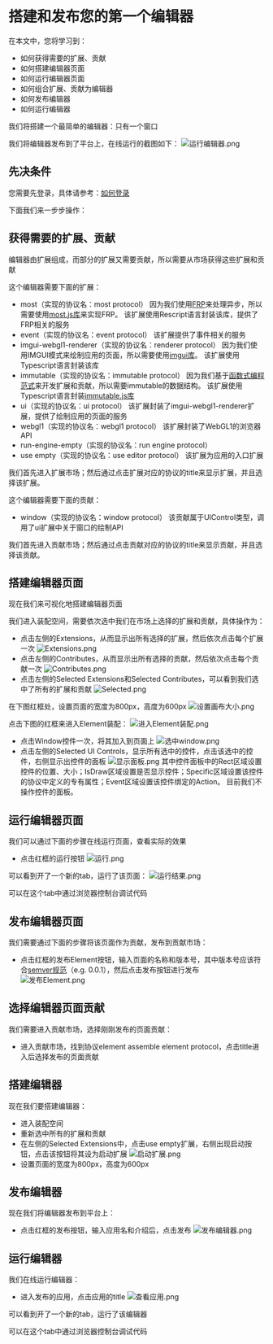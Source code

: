 # 搭建和发布您的第一个编辑器

在本文中，您将学习到：

- 如何获得需要的扩展、贡献
- 如何搭建编辑器页面
- 如何运行编辑器页面
- 如何组合扩展、贡献为编辑器
- 如何发布编辑器
- 如何运行编辑器

我们将搭建一个最简单的编辑器：只有一个窗口

我们将编辑器发布到了平台上，在线运行的截图如下：
![运行编辑器.png](/img/搭建和发布您的第一个编辑器/运行编辑器.png)

## 先决条件

您需要先登录，具体请参考：[如何登录](TODO)


下面我们来一步步操作：
## 获得需要的扩展、贡献 

编辑器由扩展组成，而部分的扩展又需要贡献，所以需要从市场获得这些扩展和贡献

这个编辑器需要下面的扩展：
- most（实现的协议名：most protocol）
因为我们使用[FRP](https://www.infoq.cn/article/functional-reactive-programming/)来处理异步，所以需要使用[most.js库](https://github.com/cujojs/most)来实现FRP。
该扩展使用Rescript语言封装该库，提供了FRP相关的服务
- event（实现的协议名：event protocol）
该扩展提供了事件相关的服务
- imgui-webgl1-renderer（实现的协议名：renderer protocol）
因为我们使用IMGUI模式来绘制应用的页面，所以需要使用[imgui库](https://github.com/ocornut/imgui)。
该扩展使用Typescript语言封装该库
- immutable（实现的协议名：immutable protocol）
因为我们基于[函数式编程范式](https://coolshell.cn/articles/10822.html)来开发扩展和贡献，所以需要immutable的数据结构。
该扩展使用Typescript语言封装[immutable.js库](https://immutable-js.com/)
- ui（实现的协议名：ui protocol）
该扩展封装了imgui-webgl1-renderer扩展，提供了绘制应用的页面的服务
- webgl1（实现的协议名：webgl1 protocol）
该扩展封装了WebGL1的浏览器API
- run-engine-empty（实现的协议名：run engine protocol）
- use empty（实现的协议名：use editor protocol）
该扩展为应用的入口扩展

我们首先进入扩展市场；然后通过点击扩展对应的协议的title来显示扩展，并且选择该扩展。


这个编辑器需要下面的贡献：
- window（实现的协议名：window protocol）
该贡献属于UIControl类型，调用了ui扩展中关于窗口的绘制API

我们首先进入贡献市场；然后通过点击贡献对应的协议的title来显示贡献，并且选择该贡献。


## 搭建编辑器页面

现在我们来可视化地搭建编辑器页面

我们进入装配空间，需要依次选中我们在市场上选择的扩展和贡献，具体操作为：
- 点击左侧的Extensions，从而显示出所有选择的扩展，然后依次点击每个扩展一次
![Extensions.png](/img/搭建和发布您的第一个编辑器/Extensions.png)
- 点击左侧的Contributes，从而显示出所有选择的贡献，然后依次点击每个贡献一次
![Contributes.png](/img/搭建和发布您的第一个编辑器/Contributes.png)
- 点击左侧的Selected Extensions和Selected Contributes，可以看到我们选中了所有的扩展和贡献
![Selected.png](/img/搭建和发布您的第一个编辑器/Selected.png)


在下图红框处，设置页面的宽度为800px，高度为600px
![设置画布大小.png](/img/搭建和发布您的第一个编辑器/设置画布大小.png)

点击下图的红框来进入Element装配：
![进入Element装配.png](/img/搭建和发布您的第一个编辑器/进入Element装配.png)

- 点击Window控件一次，将其加入到页面上
![选中window.png](/img/搭建和发布您的第一个编辑器/选中window.png)
- 点击左侧的Selected UI Controls，显示所有选中的控件，点击该选中的控件，右侧显示出控件的面板
![显示面板.png](/img/搭建和发布您的第一个编辑器/显示面板.png)
其中控件面板中的Rect区域设置控件的位置、大小；IsDraw区域设置是否显示控件；Specific区域设置该控件的协议中定义的专有属性；Event区域设置该控件绑定的Action。
目前我们不操作控件的面板。


## 运行编辑器页面

我们可以通过下面的步骤在线运行页面，查看实际的效果


- 点击红框的运行按钮
![运行.png](/img/搭建和发布您的第一个编辑器/运行.png)

可以看到开了一个新的tab，运行了该页面：
![运行结果.png](/img/搭建和发布您的第一个编辑器/运行结果.png)

可以在这个tab中通过浏览器控制台调试代码 



## 发布编辑器页面

我们需要通过下面的步骤将该页面作为贡献，发布到贡献市场：

- 点击红框的发布Element按钮，输入页面的名称和版本号，其中版本号应该符合[semver规范](https://semver.org/lang/zh-CN/)（e.g. 0.0.1），然后点击发布按钮进行发布
![发布Element.png](/img/搭建和发布您的第一个编辑器/发布Element.png)


## 选择编辑器页面贡献

我们需要进入贡献市场，选择刚刚发布的页面贡献：

- 进入贡献市场，找到协议element assemble element protocol，点击title进入后选择发布的页面贡献


## 搭建编辑器

现在我们要搭建编辑器：

- 进入装配空间
- 重新选中所有的扩展和贡献
- 在左侧的Selected Extensions中，点击use empty扩展，右侧出现启动按钮，点击该按钮将其设为启动扩展
![启动扩展.png](/img/搭建和发布您的第一个编辑器/启动扩展.png)
- 设置页面的宽度为800px，高度为600px

## 发布编辑器

现在我们将编辑器发布到平台上：

- 点击红框的发布按钮，输入应用名和介绍后，点击发布
![发布编辑器.png](/img/搭建和发布您的第一个编辑器/发布编辑器.png)

## 运行编辑器

我们在线运行编辑器：

- 进入发布的应用，点击应用的title
![查看应用.png](/img/搭建和发布您的第一个编辑器/查看应用.png)

可以看到开了一个新的tab，运行了该编辑器

可以在这个tab中通过浏览器控制台调试代码 